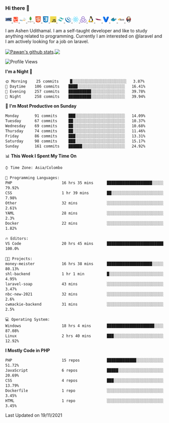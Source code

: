 ### Hi there 👋

<a align="center" href="https://github.com/ashenud"> <img width="20px" src="https://raw.githubusercontent.com/devicons/devicon/master/icons/php/php-original.svg" alt="ashenud: PHP" /> <img width="18px" src="https://raw.githubusercontent.com/devicons/devicon/master/icons/laravel/laravel-plain-wordmark.svg" alt="ashenud: Laravel" /> <img width="20px" src="https://raw.githubusercontent.com/devicons/devicon/master/icons/mysql/mysql-original-wordmark.svg" alt="ashenud: MySQL" /> <img width="20px" src="https://raw.githubusercontent.com/devicons/devicon/master/icons/mongodb/mongodb-original-wordmark.svg" alt="ashenud: mongoDB" />  <img width="20px" src="https://raw.githubusercontent.com/devicons/devicon/master/icons/html5/html5-original.svg" alt="ashenud: HTML5" /> <img width="20px" src="https://raw.githubusercontent.com/devicons/devicon/master/icons/css3/css3-original.svg" alt="ashenud: CSS3" /> <img width="20px" src="https://raw.githubusercontent.com/devicons/devicon/master/icons/javascript/javascript-original.svg" alt="ashenud: Javascript" /> <img width="20px" src="https://raw.githubusercontent.com/devicons/devicon/master/icons/tailwindcss/tailwindcss-plain.svg" alt="ashenud: Tailwindcss" /> <img width="20px" src="https://raw.githubusercontent.com/devicons/devicon/master/icons/jquery/jquery-original.svg" alt="ashenud: Jquery" /> <img width="20px" src="https://raw.githubusercontent.com/devicons/devicon/master/icons/react/react-original.svg" alt="ashenud: React" /> <img width="20px" src="https://raw.githubusercontent.com/devicons/devicon/master/icons/redux/redux-original.svg" alt="ashenud: Redux" /> <img width="20px" src="https://raw.githubusercontent.com/devicons/devicon/master/icons/linux/linux-original.svg" alt="ashenud: Linux" /> <img width="20px" src="https://raw.githubusercontent.com/devicons/devicon/master/icons/apache/apache-original.svg" alt="ashenud: Apache" /> <img width="20px" src="https://raw.githubusercontent.com/devicons/devicon/master/icons/vagrant/vagrant-original.svg" alt="ashenud: Vagrant" /> <img width="20px" src="https://raw.githubusercontent.com/devicons/devicon/master/icons/docker/docker-original.svg" alt="ashenud: Docker" /> <img width="20px" src="https://raw.githubusercontent.com/devicons/devicon/master/icons/amazonwebservices/amazonwebservices-original-wordmark.svg" alt="ashenud: AWS" /> <img width="20px" src="https://raw.githubusercontent.com/devicons/devicon/master/icons/jenkins/jenkins-original.svg" alt="ashenud: Jenkins" /> </a>

I am Ashen Udithamal. I am a self-taught developer and like to study anything related to programming. Currently I am interested on @laravel and I am actively looking for a job on laravel.

<a href="https://github.com/ashenud">
    <img height="150px" align="center" src="https://github-readme-stats.vercel.app/api?username=ashenud&show_icons=true&theme=nord&line_height=27" alt="Pawan's github stats"/>
</a>
<a href="https://github.com/ashenud">
    <img height="150px" align="center" src="https://github-readme-stats.vercel.app/api/top-langs/?username=ashenud&theme=nord&layout=compact&langs_count=6" />
</a>

<!--START_SECTION:waka-->
![Profile Views](http://img.shields.io/badge/Profile%20Views-18-blue)

**I'm a Night 🦉** 

```text
🌞 Morning    25 commits     █░░░░░░░░░░░░░░░░░░░░░░░░   3.87% 
🌆 Daytime    106 commits    ████░░░░░░░░░░░░░░░░░░░░░   16.41% 
🌃 Evening    257 commits    ██████████░░░░░░░░░░░░░░░   39.78% 
🌙 Night      258 commits    ██████████░░░░░░░░░░░░░░░   39.94%

```
📅 **I'm Most Productive on Sunday** 

```text
Monday       91 commits     ███░░░░░░░░░░░░░░░░░░░░░░   14.09% 
Tuesday      67 commits     ██░░░░░░░░░░░░░░░░░░░░░░░   10.37% 
Wednesday    69 commits     ██░░░░░░░░░░░░░░░░░░░░░░░   10.68% 
Thursday     74 commits     ██░░░░░░░░░░░░░░░░░░░░░░░   11.46% 
Friday       86 commits     ███░░░░░░░░░░░░░░░░░░░░░░   13.31% 
Saturday     98 commits     ███░░░░░░░░░░░░░░░░░░░░░░   15.17% 
Sunday       161 commits    ██████░░░░░░░░░░░░░░░░░░░   24.92%

```


📊 **This Week I Spent My Time On** 

```text
⌚︎ Time Zone: Asia/Colombo

💬 Programming Languages: 
PHP                      16 hrs 35 mins      ████████████████████░░░░░   79.92% 
CSS                      1 hr 39 mins        ██░░░░░░░░░░░░░░░░░░░░░░░   7.98% 
Other                    32 mins             ░░░░░░░░░░░░░░░░░░░░░░░░░   2.61% 
YAML                     28 mins             ░░░░░░░░░░░░░░░░░░░░░░░░░   2.3% 
Docker                   22 mins             ░░░░░░░░░░░░░░░░░░░░░░░░░   1.82%

🔥 Editors: 
VS Code                  20 hrs 45 mins      █████████████████████████   100.0%

🐱‍💻 Projects: 
money-meister            16 hrs 38 mins      ████████████████████░░░░░   80.13% 
shl-backend              1 hr 1 min          █░░░░░░░░░░░░░░░░░░░░░░░░   4.95% 
laravel-soap             43 mins             ░░░░░░░░░░░░░░░░░░░░░░░░░   3.47% 
nbc-new-2021             32 mins             ░░░░░░░░░░░░░░░░░░░░░░░░░   2.6% 
cwmackie-backend         31 mins             ░░░░░░░░░░░░░░░░░░░░░░░░░   2.5%

💻 Operating System: 
Windows                  18 hrs 4 mins       █████████████████████░░░░   87.08% 
Linux                    2 hrs 40 mins       ███░░░░░░░░░░░░░░░░░░░░░░   12.92%

```

**I Mostly Code in PHP** 

```text
PHP                      15 repos            █████████████░░░░░░░░░░░░   51.72% 
JavaScript               6 repos             █████░░░░░░░░░░░░░░░░░░░░   20.69% 
CSS                      4 repos             ███░░░░░░░░░░░░░░░░░░░░░░   13.79% 
Dockerfile               1 repo              ░░░░░░░░░░░░░░░░░░░░░░░░░   3.45% 
HTML                     1 repo              ░░░░░░░░░░░░░░░░░░░░░░░░░   3.45%

```



 Last Updated on 19/11/2021
<!--END_SECTION:waka-->
